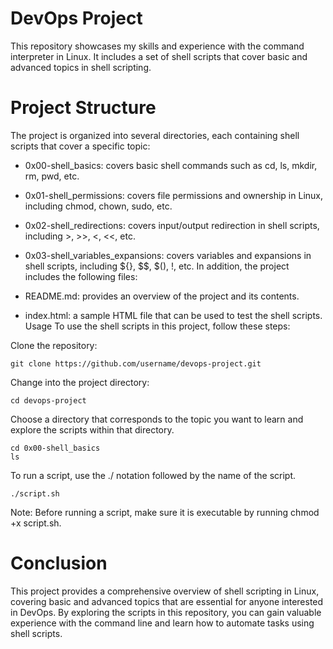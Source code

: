 # DevOps Project
This repository showcases my skills and experience with the command interpreter in Linux. It includes a set of shell scripts that cover basic and advanced topics in shell scripting.

# Project Structure
The project is organized into several directories, each containing shell scripts that cover a specific topic:

- 0x00-shell_basics: covers basic shell commands such as cd, ls, mkdir, rm, pwd, etc.
- 0x01-shell_permissions: covers file permissions and ownership in Linux, including chmod, chown, sudo, etc.
- 0x02-shell_redirections: covers input/output redirection in shell scripts, including >, >>, <, <<, etc.
- 0x03-shell_variables_expansions: covers variables and expansions in shell scripts, including ${}, $$, $(), !, etc.
In addition, the project includes the following files:

- README.md: provides an overview of the project and its contents.
- index.html: a sample HTML file that can be used to test the shell scripts.
Usage
To use the shell scripts in this project, follow these steps:

Clone the repository:
```
git clone https://github.com/username/devops-project.git
```
Change into the project directory:
```
cd devops-project
```
Choose a directory that corresponds to the topic you want to learn and explore the scripts within that directory.
```
cd 0x00-shell_basics
ls
```
To run a script, use the ./ notation followed by the name of the script.
```
./script.sh
```
Note: Before running a script, make sure it is executable by running chmod +x script.sh.

# Conclusion
This project provides a comprehensive overview of shell scripting in Linux, covering basic and advanced topics that are essential for anyone interested in DevOps. By exploring the scripts in this repository, you can gain valuable experience with the command line and learn how to automate tasks using shell scripts.

